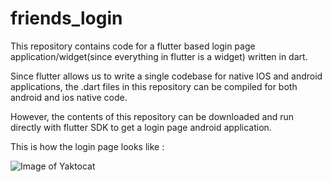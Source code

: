 # friends_login

This repository contains code for a flutter based login page application/widget(since everything in flutter is a widget) written in dart.

Since flutter allows us to write a single codebase for native IOS and android applications, the .dart files in this repository can be compiled for both android and ios native code.

However, the contents of this repository can be downloaded and run directly with flutter SDK to get a login page android application.

This is how the login page looks like :

![Image of Yaktocat](https://i.ibb.co/YN0YJ3t/IMG-20190906-225525.jpg)
